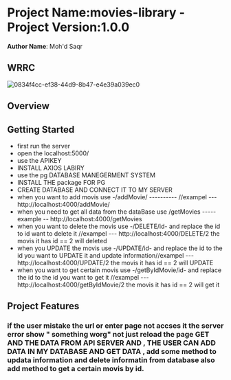 # Project Name:movies-library - Project Version:1.0.0

**Author Name**:  Moh'd Saqr

## WRRC
![0834f4cc-ef38-44d9-8b47-e4e39a039ec0](https://user-images.githubusercontent.com/97642724/152252827-5a5f045e-bf99-474d-b5cd-e4a9721d6a60.jpg)




## Overview

## Getting Started
* first run the server 
* open the localhost:5000/
* use the APIKEY
* INSTALL AXIOS LABIRY
* use the pg DATABASE MANEGERMENT SYSTEM
* INSTALL THE package FOR PG
* CREATE DATABASE AND CONNECT IT TO MY SERVER
*  when you want to add   movis   use -/addMovie/  ---------- //exampel --- http://localhost:4000/addMovie/
* when you need to get all data from the dataBase use /getMovies ----- example --
http://localhost:4000/getMovies
* when you want to delete the movis use -/DELETE/id- and replace the id  to id  want to  delete it //exampel --- http://localhost:4000/DELETE/2
the movis it has id == 2 will deleted
* when you UPDATE the movis use -/UPDATE/id- and replace the id  to the id you want to UPDATE it  and update information//exampel --- http://localhost:4000/UPDATE/2
the movis it has id == 2 will UPDATE
*  when you want to get certain movis   use -/getByIdMovie/id- and replace the id  to the id you want to get it  //exampel --- http://localhost:4000/getByIdMovie/2
the movis it has id == 2 will get it
## Project Features
### if the user mistake the url or enter page not accses it the server error show " something worg" not just reload the page  GET AND THE DATA FROM API SERVER AND , THE USER CAN ADD DATA IN MY DATABASE AND GET DATA  , add some method to updata information and delete informatin from database also add method to get a certain movis by id. 